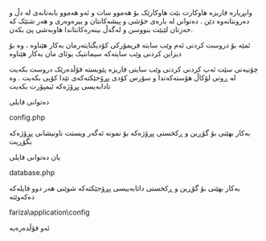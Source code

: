 وابڕیارە فاریزە هاوکارت بێت هاوکارێک بۆ هەموو سات و ئەو هەموو بابەتانەی لە دڵ و دەرونتانەوە دێن . دەتوانن لە بارەی خۆشی و پیشەکانتان و بیرەوەری و هەر شتێک کە حەزتان لێبێت بنووسن و لەگەڵ بینەرەکانتاندا هاوبەشی پێ بکەن.

ئمێە بۆ دروست کردنى ئەم وێب سایتە فریمۆرکى کۆدیگنایتەرمان بەکار هێناوە ، وە بۆ دیزاین کردنى وێب سایتەکە سیمانتیک یوئای مان بەکار هێناوە


چۆنیەتى سێت ئەپ کردنى کردنى وێب سایتى فاریزە
پێویستە فۆڵدەرێک دروست بکەیت لە ڕوتى لۆکاڵ هۆستەکەتدا و سۆرس کۆدى پڕۆجێکتەکەى تێدا کۆپى بکەیت .
وە تادابەیسى پڕۆژەکە ئیمپۆرت بکەیت 

 دەتوانى فایلى 

config.php

بەکار بهێنى بۆ گۆڕین و ڕکخستى پڕۆژەکە بۆ نمونە ئەگەر ویستت ناونیشانى پڕۆژەکە بگۆڕیت


 یان دەتوانى فایلى 

database.php

بەکار بهێنى بۆ گۆڕین و ڕکخستى داتابەییسى پڕۆجێکتەکە
شوێنى هەر دوو فایلەکە دەکەوێتە 

fariza\application\config

ئەو فۆڵدەرەیە

